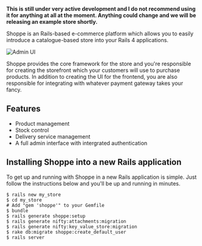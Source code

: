 **This is still under very active development and I do not recommend using it
for anything at all at the moment. Anything could change and we will be releasing
an example store shortly.**

Shoppe is an Rails-based e-commerce platform which allows you to easily introduce a
catalogue-based store into your Rails 4 applications. 

![Admin UI](http://s.adamcooke.io/aMrVp.png)

Shoppe provides the core framework for the store and you're responsible for creating
the storefront which your customers will use to purchase products. In addition to
creating the UI for the frontend, you are also responsible for integrating with whatever
payment gateway takes your fancy.

## Features

* Product management
* Stock control
* Delivery service management
* A full admin interface with intergrated authentication

## Installing Shoppe into a new Rails application

To get up and running with Shoppe in a new Rails application is simple. Just follow the
instructions below and you'll be up and running in minutes.

```
$ rails new my_store
$ cd my_store
# Add "gem 'shoppe'" to your Gemfile
$ bundle
$ rails generate shoppe:setup
$ rails generate nifty:attachments:migration
$ rails generate nifty:key_value_store:migration
$ rake db:migrate shoppe:create_default_user
$ rails server
```
